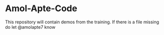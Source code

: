 # Amol-Apte-Code
This repository will contain demos from the training. If there is a file missing do let @amolapte7 know 
